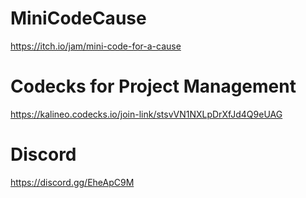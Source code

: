 # MiniCodeCause
https://itch.io/jam/mini-code-for-a-cause

# Codecks for Project Management
https://kalineo.codecks.io/join-link/stsvVN1NXLpDrXfJd4Q9eUAG

# Discord 
https://discord.gg/EheApC9M
